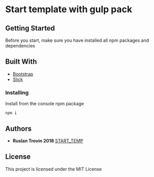 # Start template with gulp pack


## Getting Started

Before you start, make sure you have installed all npm packages and dependencies

## Built With

* [Bootstrap](https://getbootstrap.com/) 
* [Slick](http://kenwheeler.github.io/slick/) 

### Installing

Install from the console npm package

```
npm i

```

## Authors

* **Ruslan Trovin 2018** [START_TEMP](https://trovin.github.io/trovin/wKid/)

## License

This project is licensed under the MIT License




